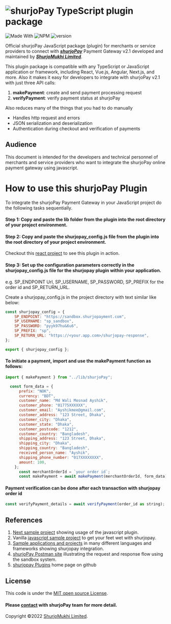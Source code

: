 # ![shurjoPay](https://shurjopay.com.bd/dev/images/shurjoPay.png) TypeScript plugin package

![Made With](https://badgen.net/badge/Made%20with/typescript)
![NPM](https://img.shields.io/npm/l/sp-plugin)
![version](https://img.shields.io/badge/version-1.0.0-blue)


Official shurjoPay JavaScript package (plugin) for merchants or service providers to connect with [**_shurjoPay_**](https://shurjopay.com.bd) Payment Gateway v2.1 developed and maintained by [_**ShurjoMukhi Limited**_](https://shurjomukhi.com.bd).

This plugin package is compatible with any TypeScript or JavaScript application or framework, including React, Vue.js, Angular, Next.js, and more.
Also it makes it easy for developers to integrate with shurjoPay v2.1 with just three API calls:

1. **makePayment**: create and send payment processing request
1. **verifyPayment**: verify payment status at shurjoPay

Also reduces many of the things that you had to do manually

- Handles http request and errors
- JSON serialization and deserialization
- Authentication during checkout and verification of payments

## Audience

This document is intended for the developers and technical personnel of merchants and service providers who want to integrate the shurjoPay online payment gateway using javascript.

# How to use this shurjoPay Plugin

To integrate the shurjoPay Payment Gateway in your JavaScript project do the following tasks sequentially.

#### Step 1: Copy and paste the lib folder from the plugin into the root directory of your project environment.


#### Step 2: Copy and paste the shurjopay_config.js file from the plugin into the root directory of your project environment.


Checkout this [react project](https://github.com/shurjopay-plugins/sp-plugin-usage-examples/tree/main/next-app-typescript-plugin) to see this plugin in action.
#### Step 3: Set up the configuration parameters correctly in the shurjopay_config.js file for the shurjopay plugin within your application.

e.g. SP_ENDPOINT Url, SP_USERNAME, SP_PASSWORD, SP_PREFIX for the order id and SP_RETURN_URL.

Create a shurjopay_config.js in the project directory with text similar like below:

```javaScript
const shurjopay_config = {
    SP_ENDPOINT: "https://sandbox.shurjopayment.com",
    SP_USERNAME: "sp_sandbox",
    SP_PASSWORD: "pyyk97hu&6u6",
    SP_PREFIX: "sp",
    SP_RETURN_URL: "https://<your.app.com>/shurjopay-response",
};

export { shurjopay_config };
```
#### To initiate a payment, import and use the makePayment function as follows:

```javascript
import { makePayment } from "../lib/shurjoPay";

  const form_data = {
      prefix: "NOK",
      currency: "BDT",
      customer_name: "Md Wali Mosnad Ayshik",
      customer_phone: "01775XXXXXX",
      customer_email: "Ayshikmee@gmail.com",
      customer_address: "123 Street, Dhaka",
      customer_city: "Dhaka",
      customer_state: "Dhaka",
      customer_postcode: "1212",
      customer_country: "Bangladesh",
      shipping_address: "123 Street, Dhaka",
      shipping_city: "Dhaka",
      shipping_country: "Bangladesh",
      received_person_name: "Ayshik",
      shipping_phone_number: "017XXXXXXXX",
      amount: 100,
    };
      const merchantOrderId = `your order id`;
      const makePayment = await makePayment(merchantOrderId, form_data);
```


#### Payment verification can be done after each transaction with shurjopay order id

```javascript
const verifyPayment_details = await verifyPayment(order_id as string);
```

## References

1. [Next sample project](https://github.com/shurjopay-plugins/sp-plugin-usage-examples/tree/main/next-app-typescript-plugin) showing usage of the javascript plugin.
2. Vanilla [javascript sample project](https://github.com/shurjopay-plugins/sp-plugin-usage-examples/tree/dev/javascript-app-javascript-plugin) to get your feet wet with shurjopay.
3. [Sample applications and projects](https://github.com/shurjopay-plugins/sp-plugin-usage-examples) in many different languages and frameworks showing shurjopay integration.
4. [shurjoPay Postman site](https://documenter.getpostman.com/view/6335853/U16dS8ig) illustrating the request and response flow using the sandbox system.
5. [shurjopay Plugins](https://github.com/shurjopay-plugins) home page on github

## License

This code is under the [MIT open source License](http://www.opensource.org/licenses/mit-license.php).

#### Please [contact](https://shurjopay.com.bd/#contacts) with shurjoPay team for more detail.

Copyright ©️2022 [ShurjoMukhi Limited](https://shurjomukhi.com.bd).
